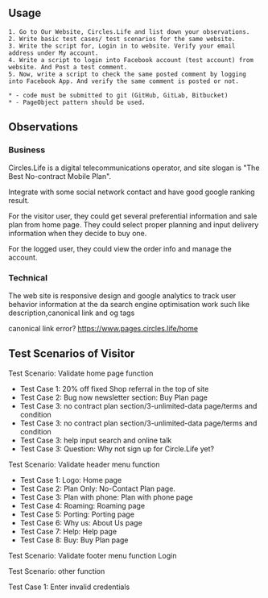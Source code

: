 ## Usage

```
1. Go to Our Website, Circles.Life and list down your observations.
2. Write basic test cases/ test scenarios for the same website.
3. Write the script for, Login in to website. Verify your email address under My account.
4. Write a script to login into Facebook account (test account) from website. And Post a test comment.
5. Now, write a script to check the same posted comment by logging into Facebook App. And verify the same comment is posted or not.

* - code must be submitted to git (GitHub, GitLab, Bitbucket)
* - PageObject pattern should be used.
```

## Observations
### Business

Circles.Life is a digital telecommunications operator, and site slogan is "The Best No-contract Mobile Plan".

Integrate with some social network contact and have good google ranking result.

For the visitor user, they could get several preferential information and sale plan from home page.
They could select proper planning and input delivery information when they decide to buy one.

For the logged user, they could view the order info and manage the account.

### Technical

The web site is responsive design and
google analytics to track user behavior information at the da
search engine optimisation work such like description,canonical link and og tags

canonical link error? https://www.pages.circles.life/home


## Test Scenarios of Visitor

Test Scenario: Validate home page function

* Test Case 1: 20% off fixed Shop referral in the top of site
* Test Case 2: Bug now newsletter section: Buy Plan page
* Test Case 3: no contract plan section/3-unlimited-data page/terms and condition
* Test Case 3: no contract plan section/3-unlimited-data page/terms and condition
* Test Case 3: help input search and online talk
* Test Case 3: Question: Why not sign up for Circle.Life yet?


Test Scenario: Validate header menu function

* Test Case 1: Logo: Home page
* Test Case 2: Plan Only: No-Contact Plan page.
* Test Case 3: Plan with phone: Plan with phone page
* Test Case 4: Roaming: Roaming page
* Test Case 5: Porting: Porting page
* Test Case 6: Why us: About Us page
* Test Case 7: Help: Help page
* Test Case 8: Buy: Buy Plan page


Test Scenario: Validate footer menu function
Login


Test Scenario: other function

Test Case 1: Enter invalid credentials
